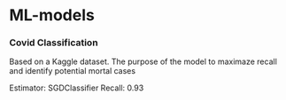 # ML-models
### Covid Classification
Based on a Kaggle dataset. The purpose of the model to maximaze recall and identify potential mortal cases

Estimator: SGDClassifier
Recall: 0.93
